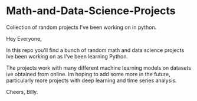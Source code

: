 # Math-and-Data-Science-Projects
Collection of random projects I've been working on in python.

Hey Everyone,

In this repo you'll find a bunch of random math and data science projects Ive been working on as I've been learning Python.

The projects work with many different machine learning models on datasets ive obtained from online. Im hoping to add some more in the future,
particularly more projects with deep learning and time series analysis.

Cheers, Billy.
